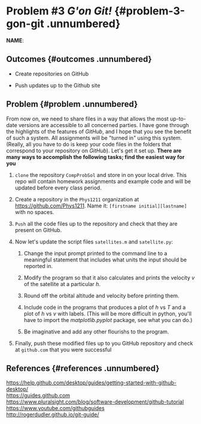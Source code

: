 Problem \#3 *G'on Git!* {#problem-3-gon-git .unnumbered}
=======================

**NAME**:

Outcomes {#outcomes .unnumbered}
--------

-   Create repositories on GitHub

-   Push updates up to the Github site

Problem {#problem .unnumbered}
-------

From now on, we need to share files in a way that allows the most
up-to-date versions are accessible to all concerned parties. I have gone
through the highlights of the features of *GitHub*, and I hope that you
see the benefit of such a system. All assignments will be "turned in"
using this system. (Really, all you have to do is keep your code files
in the folders that correspond to your repository on *GitHub*). Let's
get it set up. **There are many ways to accomplish the following tasks;
find the easiest way for you**

1.  `clone` the repository `CompProbSol` and store in on your local
    drive. This repo will contain homework assignments and example code
    and will be updated before every class period.

2.  Create a repository in the `Phys1211` organization at
    <https://github.com/Phys1211>. Name it:
    `[firstname initial][lastname]` with no spaces.

3.  `Push` all the code files up to the repository and check that they
    are present on GitHub.

4.  Now let's update the script files `satellites.m` and `satellite.py`:

    1.  Change the input prompt printed to the command line to a
        meaningful statement that includes what units the input should
        be reported in.

    2.  Modify the program so that it also calculates and prints the
        velocity $v$ of the satellite at a particular $h$.

    3.  Round off the orbital altitude and velocity before printing
        them.

    4.  Include code in the programs that produces a plot of $h$ vs $T$
        and a plot of $h$ vs $v$ with labels. (This will be more
        difficult in python, you'll have to import the
        *matplotlib.pyplot* package, see what you can do.)

    5.  Be imaginative and add any other flourishs to the program.

5.  Finally, push these modified files up to you GitHub repository and
    check at `github.com` that you were successful

References {#references .unnumbered}
----------

<https://help.github.com/desktop/guides/getting-started-with-github-desktop/>\
<https://guides.github.com>\
<https://www.pluralsight.com/blog/software-development/github-tutorial>\
<https://www.youtube.com/githubguides>\
<http://rogerdudler.github.io/git-guide/>
